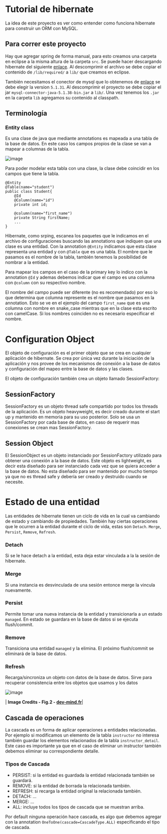 # Tutorial de hibernate

La idea de este proyecto es ver como entender como funciona hibernate para construir un ORM con MySQL.

## Para correr este proyecto

Hay que agregar spring de forma manual, para esto creamos una carpeta en eclipse a la misma altura de la carpeta `src`. Se puede hacer descargando hibernate del siguiente [enlace](https://sourceforge.net/projects/hibernate/files/hibernate-orm/5.2.18.Final/hibernate-release-5.2.18.Final.zip/download). Al descomprimir el archivo se debe copiar el contenido de `/lib/required/` a `lib/` que creamos en eclipse.

También necesitamos el conector de mysql que lo obtenemos de [enlace](https://downloads.mysql.com/archives/c-j/)
se debe elegir la version `5.1.31`. Al descomprimir el proyecto se debe copiar el jar `mysql-connector-java-5.1.38-bin.jar` a `lib/`.
Una vez tenemos los `.jar` en la carpeta `lib` agregamos su contenido al classpath.

## Terminología

### Entity class

Es una clase de java que mediante annotations es mapeada a una tabla de la base de datos. En este caso los campos propios de la clase se van a mapear a columnas de la tabla.

![image](https://miro.medium.com/max/1400/1*DWD7ocJUfwxc0LcjG3ttSg.png)

Para poder modelar esta tabla con una clase, la clase debe coincidir en los campos que tiene la tabla.

```
@Entity
@Table(name="student")
public class Student{
    @Id
    @Column(name="id")
    private int id;

    @column(name="first_name")
    private String firstName;
    ...
}
```

Hibernate, como srping, escanea los paquetes que le indicamos en el archivo de configuraciones buscando las annotations que indiquen que una clase es una entidad.
Con la annotation `@Entity` indicamos que esta clase representa una entidad y con `@Table` que es una tabla. El nombre que le pasamos es el nombre de la tabla, también tenemos la posibilidad de nombrar a la entidad.

Para mapear los campos en el caso de la primary key lo indico con la annotation `@Id` y ademas debemos indicar que el campo es una columna con `@column` con su respectivo nombre.

El nombre del campo puede ser diferente (no es recomendado) por eso lo que determina que columna represente es el nombre que pasamos en la annotation. Esto se ve en el ejemplo del campo `first_name` que es una columna con nombre en snake_case mientras que en la clase esta escrito con camelCase. Si los nombres coinciden no es necesario especificar el nombre.

# Configuration Object

El objeto de configuración es el primer objeto que se crea en cualquier aplicación de hibernate. Se crea por única vez durante la iniciación de la aplicación y nos provee de los mecanismos de conexión a la base de datos y configuración del mapeo entre la base de datos y las clases.

El objeto de configuración también crea un objeto llamado SessionFactory:

## SessionFactory

SessionFactory es un objeto thread safe compartido por todos los threads de la aplicación. Es un objeto heavyweight, es decir creado durante el start up y mantenido en memoria para su uso posterior. Solo se usa un SessionFactory por cada base de datos, en caso de requerir mas conexiones se crean mas SessionFactory.

## Session Object

El SessionObject es un objeto instanciado por SessionFactory utilizado para obtener una conexión a la base de datos. Este objeto es lightweight, es decir esta diseñado para ser instanciado cada vez que se quiera acceder a la base de datos. No esta diseñado para ser mantenido por mucho tiempo ya que no es thread safe y debería ser creado y destruido cuando se necesite.

# Estado de una entidad

Las entidades de hibernate tienen un ciclo de vida en la cual va cambiando de estado y cambiando de propiedades. También hay ciertas operaciones que le ocurren a la entidad durante el ciclo de vida, estas son `Detach`. `Merge`, `Persist`, `Remove`, `Refresh`.

### Detach

Si se le hace detach a la entidad, esta deja estar vinculada a la la sesión de hibernate.

### Merge

Si una instancia es desvinculada de una sesión entonce merge la vincula nuevamente.

### Persist

Permite tomar una nueva instancia de la entidad y transicionarla a un estado `managed`. En estado se guardara en la base de datos si se ejecuta flush/commit.

### Remove

Transiciona una entidad `managed` y la elimina. El próximo flush/commit se eliminará de la base de datos.

### Refresh

Recarga/sincroniza un objeto con datos de la base de datos. Sirve para recuperar consistencia entre los objetos que usamos y los datos

![image](https://dev-mind.fr/img/training/spring-intro/lifecycle-e9f1372424.png)

| <b>Image Credits - Fig.2 - [dev-mind.fr](https://dev-mind.fr/training/spring/spring-data.html)</b>|

## Cascada de operaciones

La cascada es un forma de aplicar operaciones a entidades relacionadas. Por ejemplo si modificamos un elemento de la tabla `instructor` no interesa también guardar los elementos relacionados de la tabla `instructor_detail`. Este caso es importante ya que en el caso de eliminar un instructor también debemos eliminar su correspondiente detalle.

### Tipos de Cascada

- PERSIST: si la entidad es guardada la entidad relacionada también se guardará.
- REMOVE: si la entidad de borrada la relacionada también.
- REFRESH: si recarga la entidad original la relacionada también.
- DETACH: ...
- MERGE: ...
- ALL: incluye todos los tipos de cascada que se muestran arriba.

Por default ninguna operación hace cascada, es algo que debemos agregar con la annotation `OneToOne(cascade=CascadeType.ALL)` especificando el tipo de cascada.
